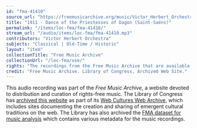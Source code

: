 ```yaml
---
id: "fma-41410"
source_url: "https://freemusicarchive.org/music/Victor_Herbert_Orchestra/Edison_Cylinders/victor_herbert_orchestra_-_edison_cylinders_-_1911_-_dance_of_the_priestesses_of_dagon_saint-sans"
title: "1911 - Dance of the Priestesses of Dagon (Saint-Saëns)"
permalink: "/items/loc-fma/fma-41410/"
stream_url: "/audio/items/loc-fma/fma-41410.mp3"
contributors: "Victor Herbert Orchestra"
subjects: "Classical | Old-Time / Historic"
layout: "item"
collectionTitle: "Free Music Archive"
collectionUrl: "/loc-fma/use/"
rights: "The recordings from the Free Music Archive that are available on Citizen DJ have a CC0 1.0 Universal License (Public Domain Dedication) which means you can copy, modify, distribute and perform the work, even for commercial purposes, all without asking permission."
credit: "Free Music Archive. Library of Congress, Archived Web Site."
---
```


This audio recording was part of the _Free Music Archive_, a website devoted to distribution and curation of rights-free music. The Library of Congress has [archived this website](https://www.loc.gov/item/lcwaN0026492/) as part of its [Web Cultures Web Archive](https://www.loc.gov/collections/web-cultures-web-archive/about-this-collection/), which includes sites documenting the creation and sharing of emergent cultural traditions on the web. The Library has also archived the [FMA dataset for music analysis](https://catalog.loc.gov/vwebv/search?searchCode=LCCN&searchArg=2018655052&searchType=1&permalink=y) which contains various metadata for the music recordings.